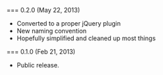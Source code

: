 === 0.2.0 (May 22, 2013)

* Converted to a proper jQuery plugin
* New naming convention
* Hopefully simplified and cleaned up most things


=== 0.1.0 (Feb 21, 2013)

* Public release.
